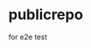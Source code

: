 # publicrepo
for e2e test

















































































































































































































































































































































































































































































































































































































































































































































































































































































































































































































































































































































































































































































































































































































































































































































































































































































































































































































































































































































































































































































































































































































































































































































































































































































































































































































































































































































































































































































































































































































































































































































































































































































































































































































































































































































































































































































































































































































































































































































































































































































































































































































































































































































































































































































































































































































































































































































































































































































































































































































